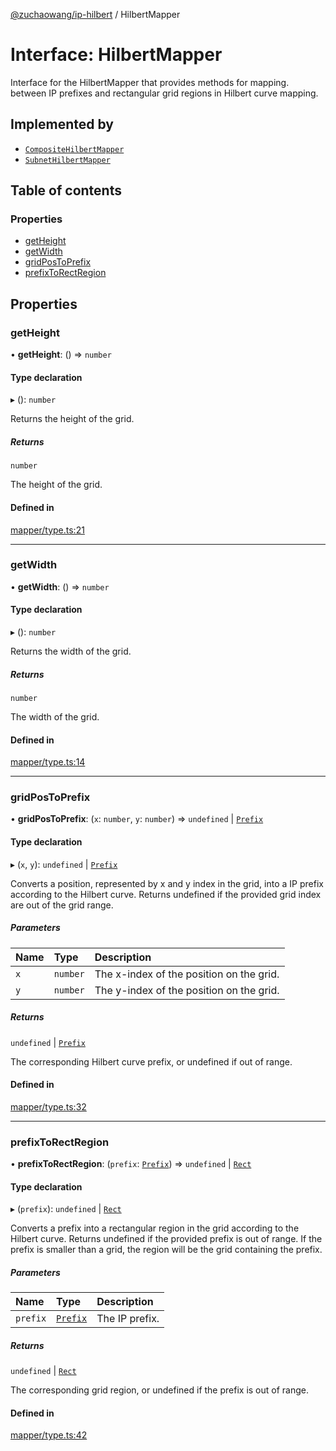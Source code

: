 [@zuchaowang/ip-hilbert](../README.md) / HilbertMapper

# Interface: HilbertMapper

Interface for the HilbertMapper that provides methods for mapping.
between IP prefixes and rectangular grid regions in Hilbert curve mapping.

## Implemented by

- [`CompositeHilbertMapper`](../classes/CompositeHilbertMapper.md)
- [`SubnetHilbertMapper`](../classes/SubnetHilbertMapper.md)

## Table of contents

### Properties

- [getHeight](HilbertMapper.md#getheight)
- [getWidth](HilbertMapper.md#getwidth)
- [gridPosToPrefix](HilbertMapper.md#gridpostoprefix)
- [prefixToRectRegion](HilbertMapper.md#prefixtorectregion)

## Properties

### getHeight

• **getHeight**: () => `number`

#### Type declaration

▸ (): `number`

Returns the height of the grid.

##### Returns

`number`

The height of the grid.

#### Defined in

[mapper/type.ts:21](https://github.com/ZuchaoWang/ip-hilbert/blob/b9a456d/src/mapper/type.ts#L21)

___

### getWidth

• **getWidth**: () => `number`

#### Type declaration

▸ (): `number`

Returns the width of the grid.

##### Returns

`number`

The width of the grid.

#### Defined in

[mapper/type.ts:14](https://github.com/ZuchaoWang/ip-hilbert/blob/b9a456d/src/mapper/type.ts#L14)

___

### gridPosToPrefix

• **gridPosToPrefix**: (`x`: `number`, `y`: `number`) => `undefined` \| [`Prefix`](Prefix.md)

#### Type declaration

▸ (`x`, `y`): `undefined` \| [`Prefix`](Prefix.md)

Converts a position, represented by x and y index in the grid,
into a IP prefix according to the Hilbert curve. 
Returns undefined if the provided grid index are out of the grid range.

##### Parameters

| Name | Type | Description |
| :------ | :------ | :------ |
| `x` | `number` | The x-index of the position on the grid. |
| `y` | `number` | The y-index of the position on the grid. |

##### Returns

`undefined` \| [`Prefix`](Prefix.md)

The corresponding Hilbert curve prefix, or undefined if out of range.

#### Defined in

[mapper/type.ts:32](https://github.com/ZuchaoWang/ip-hilbert/blob/b9a456d/src/mapper/type.ts#L32)

___

### prefixToRectRegion

• **prefixToRectRegion**: (`prefix`: [`Prefix`](Prefix.md)) => `undefined` \| [`Rect`](Rect.md)

#### Type declaration

▸ (`prefix`): `undefined` \| [`Rect`](Rect.md)

Converts a prefix into a rectangular region in the grid according to the Hilbert curve.
Returns undefined if the provided prefix is out of range.
If the prefix is smaller than a grid, the region will be the grid containing the prefix.

##### Parameters

| Name | Type | Description |
| :------ | :------ | :------ |
| `prefix` | [`Prefix`](Prefix.md) | The IP prefix. |

##### Returns

`undefined` \| [`Rect`](Rect.md)

The corresponding grid region, or undefined if the prefix is out of range.

#### Defined in

[mapper/type.ts:42](https://github.com/ZuchaoWang/ip-hilbert/blob/b9a456d/src/mapper/type.ts#L42)
